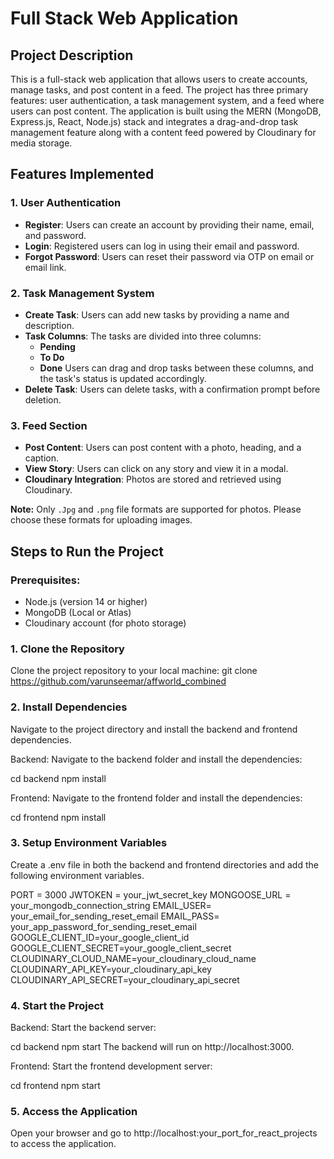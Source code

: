 # Full Stack Web Application

## Project Description

This is a full-stack web application that allows users to create accounts, manage tasks, and post content in a feed. The project has three primary features: user authentication, a task management system, and a feed where users can post content. The application is built using the MERN (MongoDB, Express.js, React, Node.js) stack and integrates a drag-and-drop task management feature along with a content feed powered by Cloudinary for media storage.

## Features Implemented

### 1. **User Authentication**
- **Register**: Users can create an account by providing their name, email, and password.
- **Login**: Registered users can log in using their email and password.
- **Forgot Password**: Users can reset their password via OTP on email or email link.

### 2. **Task Management System**
- **Create Task**: Users can add new tasks by providing a name and description.
- **Task Columns**: The tasks are divided into three columns:
  - **Pending**
  - **To Do**
  - **Done**
  Users can drag and drop tasks between these columns, and the task's status is updated accordingly.
- **Delete Task**: Users can delete tasks, with a confirmation prompt before deletion.

### 3. **Feed Section**
- **Post Content**: Users can post content with a photo, heading, and a caption.
- **View Story**: Users can click on any story and view it in a modal.
- **Cloudinary Integration**: Photos are stored and retrieved using Cloudinary.

**Note:** Only `.Jpg` and `.png` file formats are supported for photos. Please choose these formats for uploading images.

## Steps to Run the Project

### Prerequisites:
- Node.js (version 14 or higher)
- MongoDB (Local or Atlas)
- Cloudinary account (for photo storage)

### 1. **Clone the Repository**

Clone the project repository to your local machine:
git clone https://github.com/varunseemar/affworld_combined

### 2. **Install Dependencies**
Navigate to the project directory and install the backend and frontend dependencies.

Backend:
Navigate to the backend folder and install the dependencies:

cd backend
npm install

Frontend:
Navigate to the frontend folder and install the dependencies:

cd frontend
npm install

### 3. **Setup Environment Variables**
Create a .env file in both the backend and frontend directories and add the following environment variables.

PORT = 3000
JWTOKEN = your_jwt_secret_key
MONGOOSE_URL = your_mongodb_connection_string
EMAIL_USER= your_email_for_sending_reset_email
EMAIL_PASS= your_app_password_for_sending_reset_email
GOOGLE_CLIENT_ID=your_google_client_id
GOOGLE_CLIENT_SECRET=your_google_client_secret
CLOUDINARY_CLOUD_NAME=your_cloudinary_cloud_name
CLOUDINARY_API_KEY=your_cloudinary_api_key
CLOUDINARY_API_SECRET=your_cloudinary_api_secret

### 4. **Start the Project**
Backend:
Start the backend server:

cd backend
npm start
The backend will run on http://localhost:3000.

Frontend:
Start the frontend development server:

cd frontend
npm start

### 5. **Access the Application**
Open your browser and go to http://localhost:your_port_for_react_projects to access the application.
